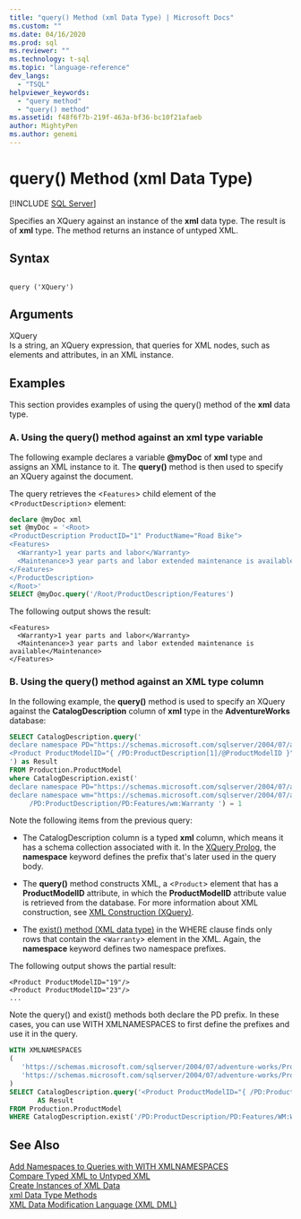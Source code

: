 ```yaml
---
title: "query() Method (xml Data Type) | Microsoft Docs"
ms.custom: ""
ms.date: 04/16/2020
ms.prod: sql
ms.reviewer: ""
ms.technology: t-sql
ms.topic: "language-reference"
dev_langs: 
  - "TSQL"
helpviewer_keywords: 
  - "query method"
  - "query() method"
ms.assetid: f48f6f7b-219f-463a-bf36-bc10f21afaeb
author: MightyPen
ms.author: genemi
---
```

# query() Method (xml Data Type)
[!INCLUDE [SQL Server](../../includes/applies-to-version/sqlserver.md)]

Specifies an XQuery against an instance of the **xml** data type. The result is of **xml** type. The method returns an instance of untyped XML.  
  
## Syntax  
  
```syntaxsql
  
query ('XQuery')  
```  
  
## Arguments  
XQuery  
Is a string, an XQuery expression, that queries for XML nodes, such as elements and attributes, in an XML instance.  
  
## Examples  
This section provides examples of using the query() method of the **xml** data type.  
  
### A. Using the query() method against an xml type variable  
The following example declares a variable **\@myDoc** of **xml** type and assigns an XML instance to it. The **query()** method is then used to specify an XQuery against the document.  
  
The query retrieves the <`Features`> child element of the <`ProductDescription`> element:  
  
```sql
declare @myDoc xml  
set @myDoc = '<Root>  
<ProductDescription ProductID="1" ProductName="Road Bike">  
<Features>  
  <Warranty>1 year parts and labor</Warranty>  
  <Maintenance>3 year parts and labor extended maintenance is available</Maintenance>  
</Features>  
</ProductDescription>  
</Root>'  
SELECT @myDoc.query('/Root/ProductDescription/Features')  
```  
  
The following output shows the result:  
  
```  
<Features>  
  <Warranty>1 year parts and labor</Warranty>  
  <Maintenance>3 year parts and labor extended maintenance is available</Maintenance>  
</Features>        
```  
  
### B. Using the query() method against an XML type column  
In the following example, the **query()** method is used to specify an XQuery against the **CatalogDescription** column of **xml** type in the **AdventureWorks** database:  
  
```sql
SELECT CatalogDescription.query('  
declare namespace PD="https://schemas.microsoft.com/sqlserver/2004/07/adventure-works/ProductModelDescription";  
<Product ProductModelID="{ /PD:ProductDescription[1]/@ProductModelID }" />  
') as Result  
FROM Production.ProductModel  
where CatalogDescription.exist('  
declare namespace PD="https://schemas.microsoft.com/sqlserver/2004/07/adventure-works/ProductModelDescription";  
declare namespace wm="https://schemas.microsoft.com/sqlserver/2004/07/adventure-works/ProductModelWarrAndMain";  
     /PD:ProductDescription/PD:Features/wm:Warranty ') = 1  
```  
  
Note the following items from the previous query:  
  
-   The CatalogDescription column is a typed **xml** column, which means it has a schema collection associated with it. In the [XQuery Prolog](../../xquery/modules-and-prologs-xquery-prolog.md), the **namespace** keyword defines the prefix that's later used in the query body.  
  
-   The **query()** method constructs XML, a <`Product`> element that has a **ProductModelID** attribute, in which the **ProductModelID** attribute value is retrieved from the database. For more information about XML construction, see [XML Construction &#40;XQuery&#41;](../../xquery/xml-construction-xquery.md).  
  
-   The [exist() method (XML data type)](../../t-sql/xml/exist-method-xml-data-type.md) in the WHERE clause finds only rows that contain the <`Warranty`> element in the XML. Again, the **namespace** keyword defines two namespace prefixes.  
  
The following output shows the partial result:  
  
```  
<Product ProductModelID="19"/>   
<Product ProductModelID="23"/>   
...  
```  
  
Note the query() and exist() methods both declare the PD prefix. In these cases, you can use WITH XMLNAMESPACES to first define the prefixes and use it in the query.  
  
```sql
WITH XMLNAMESPACES 
(  
   'https://schemas.microsoft.com/sqlserver/2004/07/adventure-works/ProductModelDescription' AS PD,  
   'https://schemas.microsoft.com/sqlserver/2004/07/adventure-works/ProductModelWarrAndMain' AS WM
)  
SELECT CatalogDescription.query('<Product ProductModelID="{ /PD:ProductDescription[1]/@ProductModelID }" />')
       AS Result  
FROM Production.ProductModel  
WHERE CatalogDescription.exist('/PD:ProductDescription/PD:Features/WM:Warranty ') = 1;

```  
  
## See Also  
 [Add Namespaces to Queries with WITH XMLNAMESPACES](../../relational-databases/xml/add-namespaces-to-queries-with-with-xmlnamespaces.md)   
 [Compare Typed XML to Untyped XML](../../relational-databases/xml/compare-typed-xml-to-untyped-xml.md)   
 [Create Instances of XML Data](../../relational-databases/xml/create-instances-of-xml-data.md)   
 [xml Data Type Methods](../../t-sql/xml/xml-data-type-methods.md)   
 [XML Data Modification Language &#40;XML DML&#41;](../../t-sql/xml/xml-data-modification-language-xml-dml.md)  
  
  
